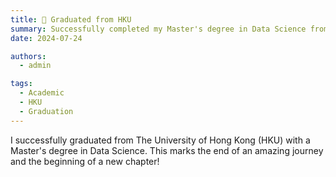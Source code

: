 ```yaml
---
title: 🎉 Graduated from HKU
summary: Successfully completed my Master's degree in Data Science from The University of Hong Kong
date: 2024-07-24

authors:
  - admin

tags:
  - Academic
  - HKU
  - Graduation
---
```


I successfully graduated from The University of Hong Kong (HKU) with a Master's degree in Data Science. This marks the end of an amazing journey and the beginning of a new chapter!
